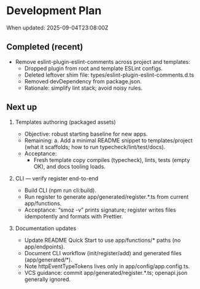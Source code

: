 # Development Plan

When updated: 2025-09-04T23:08:00Z

## Completed (recent)
- Remove eslint-plugin-eslint-comments across project and templates:
  - Dropped plugin from root and template ESLint configs.
  - Deleted leftover shim file: types/eslint-plugin-eslint-comments.d.ts
  - Removed devDependency from package.json.
  - Rationale: simplify lint stack; avoid noisy rules.

## Next up

1) Templates authoring (packaged assets)
   - Objective: robust starting baseline for new apps.
   - Remaining:
     a. Add a minimal README snippet to templates/project (what it scaffolds; how to run typecheck/lint/test/docs).
   - Acceptance:
     - Fresh template copy compiles (typecheck), lints, tests (empty OK), and docs tooling loads.

2) CLI — verify register end-to-end

   - Build CLI (npm run cli:build).
   - Run register to generate app/generated/register.*.ts from current app/functions.
   - Acceptance: “smoz -v” prints signature; register writes files idempotently and formats with Prettier.

3) Documentation updates
   - Update README Quick Start to use app/functions/* paths (no app/endpoints).
   - Document CLI workflow (init/register/add) and generated files (app/generated/*).
   - Note httpEventTypeTokens lives only in app/config/app.config.ts.
   - VCS guidance: commit app/generated/register.*.ts; openapi.json generally ignored.